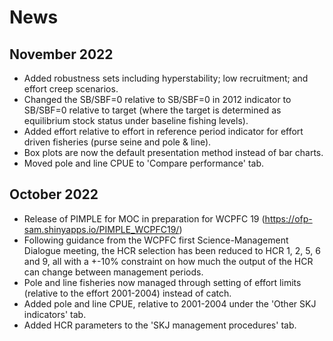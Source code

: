 # News

## November 2022

* Added robustness sets including hyperstability; low recruitment; and effort creep scenarios.
* Changed the SB/SBF=0 relative to SB/SBF=0 in 2012 indicator to SB/SBF=0 relative to target (where the target is determined as equilibrium stock status under baseline fishing levels).
* Added effort relative to effort in reference period indicator for effort driven fisheries (purse seine and pole & line).
* Box plots are now the default presentation method instead of bar charts.
* Moved pole and line CPUE to 'Compare performance' tab.

## October 2022

* Release of PIMPLE for MOC in preparation for WCPFC 19 (https://ofp-sam.shinyapps.io/PIMPLE_WCPFC19/)
* Following guidance from the WCPFC first Science-Management Dialogue meeting, the HCR selection has been reduced to HCR 1, 2, 5, 6 and 9, all with a +-10% constraint on how much the output of the HCR can change between management periods.
* Pole and line fisheries now managed through setting of effort limits (relative to the effort 2001-2004) instead of catch.
* Added pole and line CPUE, relative to 2001-2004 under the 'Other SKJ indicators' tab.
* Added HCR parameters to the 'SKJ management procedures' tab.




